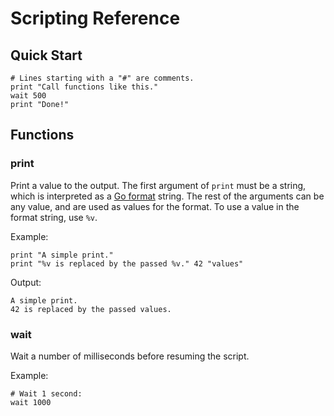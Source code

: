 # Scripting Reference

## Quick Start

```
# Lines starting with a "#" are comments.
print "Call functions like this."
wait 500
print "Done!"
```

## Functions

### print

Print a value to the output. The first argument of `print` must be a string, which is interpreted as a [Go format](https://golang.org/pkg/fmt/) string. The rest of the arguments can be any value, and are used as values for the format. To use a value in the format string, use `%v`.

Example:

```
print "A simple print."
print "%v is replaced by the passed %v." 42 "values" 
```

Output:

```
A simple print.
42 is replaced by the passed values.
```

### wait

Wait a number of milliseconds before resuming the script.

Example:

```
# Wait 1 second:
wait 1000
```
